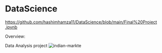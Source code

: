 # DataScience

https://github.com/hashimhamza11/DataScience/blob/main/Final%20Project.ipynb

Overview: 

Data Analysis project
![indian-markte](https://user-images.githubusercontent.com/84391813/139391338-24b40a81-298e-42f1-af28-c7668f02f83b.jpg)
